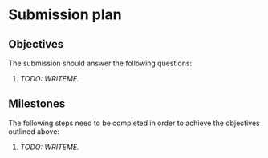 # Submission plan

## Objectives

The submission should answer the following questions:

1. _TODO: WRITEME._

## Milestones

The following steps need to be completed in order to achieve the objectives
outlined above:

1. _TODO: WRITEME._
